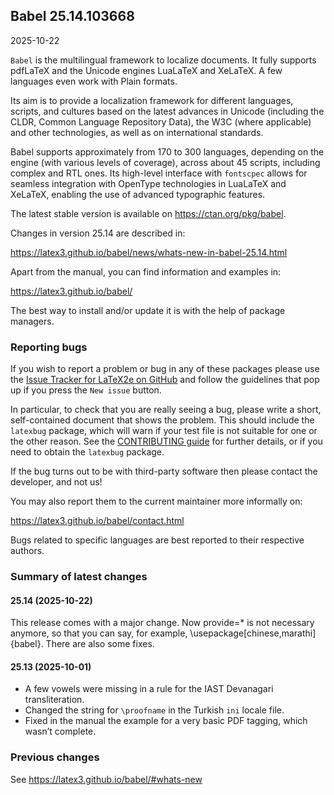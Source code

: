 ## Babel 25.14.103668

2025-10-22

`Babel` is the multilingual framework to localize documents. It fully
supports pdfLaTeX and the Unicode engines LuaLaTeX and XeLaTeX. A few
languages even work with Plain formats.

Its aim is to provide a localization framework for different languages,
scripts, and cultures based on the latest advances in Unicode
(including the CLDR, Common Language Repository Data), the W3C (where
applicable) and other technologies, as well as on international
standards.

Babel supports approximately from 170 to 300 languages, depending on
the engine (with various levels of coverage), across about 45 scripts,
including complex and RTL ones. Its high-level interface with
`fontscpec` allows for seamless integration with OpenType technologies
in LuaLaTeX and XeLaTeX, enabling the use of advanced typographic
features.

The latest stable version is available on <https://ctan.org/pkg/babel>.

Changes in version 25.14 are described in:

https://latex3.github.io/babel/news/whats-new-in-babel-25.14.html

Apart from the manual, you can find information and examples in:

https://latex3.github.io/babel/

The best way to install and/or update it is with the help of package
managers.

### Reporting bugs

If you wish to report a problem or bug in any of these packages please
use the
[Issue Tracker for LaTeX2e on GitHub](https://github.com/latex3/babel/issues)
and follow the guidelines that pop up if you press the `New issue`
button.

In particular, to check that you are really seeing a bug, please write
a short, self-contained document that shows the problem. This should
include the `latexbug` package, which will warn if your test file is
not suitable for one or the other reason. See the
[CONTRIBUTING guide](https://github.com/latex3/latex2e/blob/master/CONTRIBUTING.md)
for further details, or if you need to obtain the `latexbug` package.

If the bug turns out to be with third-party software then please
contact the developer, and not us!

You may also report them to the current maintainer more informally on:

   https://latex3.github.io/babel/contact.html

Bugs related to specific languages are best reported to their
respective authors.

### Summary of latest changes

#### 25.14 (2025-10-22)

This release comes with a major change. Now provide=* is not
necessary anymore, so that you can say, for example,
\usepackage[chinese,marathi]{babel}. There are also some fixes.

#### 25.13 (2025-10-01)

* A few vowels were missing in a rule for the IAST Devanagari transliteration.
* Changed the string for `\proofname` in the Turkish `ini` locale file.
* Fixed in the manual the example for a very basic PDF tagging, which
  wasn’t complete. 

### Previous changes

See https://latex3.github.io/babel/#whats-new

